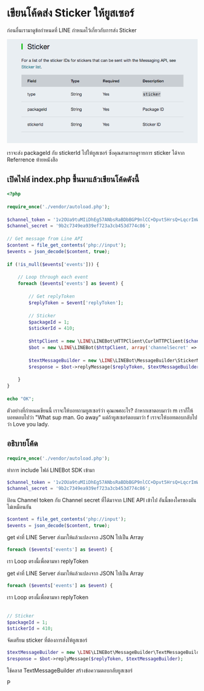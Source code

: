 # เขียนโค้ดส่ง Sticker ให้ยูสเซอร์

ก่อนอื่นเรามาดูข้อกำหนดที่ LINE กำหนดไว้เกี่ยวกับการส่ง Sticker

![](/assets/2017-10-12_1106-sticker.png)

เราจะส่ง packageId กับ stickerId ไปให้ยูสเซอร์ ซึ่งคุณสามารถดูรายการ sticker ได้จาก Referrence ท้ายหนังสือ

## เปิดไฟล์ index.php ขึ้นมาแล้วเขียนโค้ดดังนี้

```php
<?php

require_once('./vendor/autoload.php');

$channel_token = '1v2OUa9tuMIiDhEg57ANbsRaBDbBGP9nlCC+Dpvt5HrsQ+LqcrImWPUBkH8re/pwqxv56d15kZeMoU/vQ0zuzPFlbhFM7AhRMZwLrSkLdcjbFurwXGOyHLt8MdgzLfAe7r0BsQV5cATlUanW3OgJewdB04t89/1O/w1cDnyilFU=';
$channel_secret = '9b2c7349ea939ef723a3cb453d774c86';

// Get message from Line API
$content = file_get_contents('php://input');
$events = json_decode($content, true);

if (!is_null($events['events'])) {

    // Loop through each event
    foreach ($events['events'] as $event) {

        // Get replyToken
        $replyToken = $event['replyToken'];

        // Sticker
        $packageId = 1;
        $stickerId = 410;

        $httpClient = new \LINE\LINEBot\HTTPClient\CurlHTTPClient($channel_token);
        $bot = new \LINE\LINEBot($httpClient, array('channelSecret' => $channel_secret));

        $textMessageBuilder = new \LINE\LINEBot\MessageBuilder\StickerMessageBuilder($packageId, $stickerId);
        $response = $bot->replyMessage($replyToken, $textMessageBuilder);

    }
}

echo "OK";
```

ตัวอย่างที่กำหนดเขียนนี้ เราจะให้บอทถามยูสเซอร์ว่า คุณเพศอะไร? ถ้าหากเขาตอบมาว่า m เราก็ให้บอทตอบไปว่า "What sup man. Go away" แต่ถ้ายูสเซอร์ตอบมาว่า f เราจะให้บอทตอบกลับไปว่า Love you lady.

## อธิบายโค้ด

```php
require_once('./vendor/autoload.php');
```

ทำการ include ไฟล์ LINEBot SDK เข้ามา

```php
$channel_token = '1v2OUa9tuMIiDhEg57ANbsRaBDbBGP9nlCC+Dpvt5HrsQ+LqcrImWPUBkH8re/pwqxv56d15kZeMoU/vQ0zuzPFlbhFM7AhRMZwLrSkLdcjbFurwXGOyHLt8MdgzLfAe7r0BsQV5cATlUanW3OgJewdB04t89/1O/w1cDnyilFU=';
$channel_secret = '9b2c7349ea939ef723a3cb453d774c86';
```

ป้อน Channel token กับ Channel secret ที่ได้มาจาก LINE API เข้าไป อันนี้ของใครของมันไม่เหมือนกัน

```php
$content = file_get_contents('php://input');
$events = json_decode($content, true);
```

get ค่าที่ LINE Server ส่งมาให้แล้วแปลงจาก JSON ไปเป็น Array

```php
foreach ($events['events'] as $event) {


```

เรา Loop ตรงนี้เพื่อตามหา replyToken

get ค่าที่ LINE Server ส่งมาให้แล้วแปลงจาก JSON ไปเป็น Array

```php
foreach ($events['events'] as $event) {


```

เรา Loop ตรงนี้เพื่อตามหา replyToken



```php

// Sticker
$packageId = 1;
$stickerId = 410;

```

จัดเตรียม sticker ที่ต้องการส่งให้ยูสเซอร์



```php
$textMessageBuilder = new \LINE\LINEBot\MessageBuilder\TextMessageBuilder($respMessage);
$response = $bot->replyMessage($replyToken, $textMessageBuilder);
```

ใช้คลาส TextMessageBuilder สร้างข้อความตอบกลับยูสเซอร์

P


